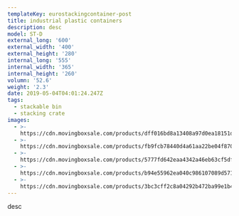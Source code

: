 ```yaml
---
templateKey: eurostackingcontainer-post
title: industrial plastic containers
description: desc
model: ST-D
external_long: '600'
external_width: '400'
external_height: '280'
internal_long: '555'
internal_width: '365'
internal_height: '260'
volumn: '52.6'
weight: '2.3'
date: 2019-05-04T04:01:24.247Z
tags:
  - stackable bin
  - stacking crate
images:
  - >-
    https://cdn.movingboxsale.com/products/dff016bd8a13408a97d0ea18151ddf04.jpg
  - >-
    https://cdn.movingboxsale.com/products/fb9fcb78440d4a61aa22be04f870450b.jpg
  - >-
    https://cdn.movingboxsale.com/products/5777fd642eaa4342a46eb63cf5dff1c6.jpg
  - >-
    https://cdn.movingboxsale.com/products/b94e55962ea040c986107089d571e4c2.jpg
  - >-
    https://cdn.movingboxsale.com/products/3bc3cff2c8a04292b472ba99e1b4a358.jpg
---
```

desc
